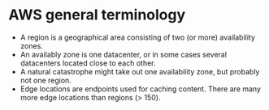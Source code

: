 # AWS general terminology

- A region is a geographical area consisting of two (or more) availability zones.
- An availably zone is one datacenter, or in some cases several datacenters located close to each other.
- A natural catastrophe might take out one availability zone, but probably not one region.
- Edge locations are endpoints used for caching content. There are many more edge locations than regions (> 150).
